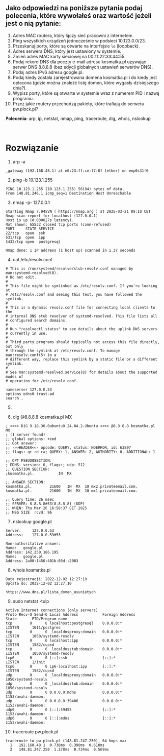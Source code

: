 ## Jako odpowiedzi na poniższe pytania podaj polecenia, które wywołałeś oraz wartość jeżeli jest o nią pytanie:

1. Adres MAC routera, który łączy sieć pracowni z internetem.
2. Ping wszystkich urządzeń jednocześnie w podsieci 10.123.0.0/23.
3. Przeskanuj porty, które są otwarte na interfejsie `lo` (loopback).
4. Adres serwera DNS, który jest ustawiony w systemie.
5. Zmień adres MAC karty sieciowej na 00:11:22:33:44:55.
6. Podaj rekord DNS dla poczty e-mail adresu kosmatka.pl używając serwer DNS 8.8.8.8 (bez edycji globalnych ustawień serwerów DNS).
7. Podaj adres IPv6 adresu google.pl.
8. Podaj kiedy została zarejestrowana domena kosmatka.pl i do kiedy jest opłacona (gdzie można znaleźć listę domen, które wygasły dzisiejszego dnia?).
9. Wypisz porty, które są otwarte w systemie wraz z numerem PID i nazwą programu.
10. Przez jakie routery przechodzą pakiety, które trafiają do serwera pw.plock.pl?

**Polecenia:** arp, ip, netstat, nmap, ping, traceroute, dig, whois, nslookup

&nbsp;

# Rozwiązanie

1. arp -a
```
_gateway (192.168.48.1) at e0:23:ff:ce:f7:0f [ether] on enp0s31f6
```

2. ping -b 10.123.1.255
```
PING 10.123.1.255 (10.123.1.255) 56(84) bytes of data.
From 148.81.246.1 icmp_seq=1 Destination Host Unreachable
```

3. nmap -p- 127.0.0.1
```
Starting Nmap 7.94SVN ( https://nmap.org ) at 2025-03-21 09:10 CET
Nmap scan report for localhost (127.0.0.1)
Host is up (0.000027s latency).
Not shown: 65532 closed tcp ports (conn-refused)
PORT     STATE SERVICE
22/tcp   open  ssh
631/tcp  open  ipp
5432/tcp open  postgresql

Nmap done: 1 IP address (1 host up) scanned in 1.37 seconds
```

4. cat /etc/resolv.conf
```
# This is /run/systemd/resolve/stub-resolv.conf managed by man:systemd-resolved(8).
# Do not edit.
#
# This file might be symlinked as /etc/resolv.conf. If you're looking at
# /etc/resolv.conf and seeing this text, you have followed the symlink.
#
# This is a dynamic resolv.conf file for connecting local clients to the
# internal DNS stub resolver of systemd-resolved. This file lists all
# configured search domains.
#
# Run "resolvectl status" to see details about the uplink DNS servers
# currently in use.
#
# Third party programs should typically not access this file directly, but only
# through the symlink at /etc/resolv.conf. To manage man:resolv.conf(5) in a
# different way, replace this symlink by a static file or a different symlink.
#
# See man:systemd-resolved.service(8) for details about the supported modes of
# operation for /etc/resolv.conf.

nameserver 127.0.0.53
options edns0 trust-ad
search .
```

5. 

6. dig @8.8.8.8 kosmatka.pl MX
```
; <<>> DiG 9.18.30-0ubuntu0.24.04.2-Ubuntu <<>> @8.8.8.8 kosmatka.pl MX
; (1 server found)
;; global options: +cmd
;; Got answer:
;; ->>HEADER<<- opcode: QUERY, status: NOERROR, id: 63897
;; flags: qr rd ra; QUERY: 1, ANSWER: 2, AUTHORITY: 0, ADDITIONAL: 1

;; OPT PSEUDOSECTION:
; EDNS: version: 0, flags:; udp: 512
;; QUESTION SECTION:
;kosmatka.pl.			IN	MX

;; ANSWER SECTION:
kosmatka.pl.		21600	IN	MX	10 mx2.privateemail.com.
kosmatka.pl.		21600	IN	MX	10 mx1.privateemail.com.

;; Query time: 26 msec
;; SERVER: 8.8.8.8#53(8.8.8.8) (UDP)
;; WHEN: Thu Mar 20 16:58:37 CET 2025
;; MSG SIZE  rcvd: 96
```

7. nslookup google.pl
```
Server:		127.0.0.53
Address:	127.0.0.53#53

Non-authoritative answer:
Name:	google.pl
Address: 142.250.186.195
Name:	google.pl
Address: 2a00:1450:401b:80d::2003
```

8. whois kosmatka.pl
```
Data rejestracji: 2022-12-02 12:27:10
Opłata do: 2032-12-02 12:27:10

https://www.dns.pl/lista_domen_usunietych
```
9. sudo netstat -tulp
```
Active Internet connections (only servers)
Proto Recv-Q Send-Q Local Address           Foreign Address         State       PID/Program name    
tcp        0      0 localhost:postgresql    0.0.0.0:*               LISTEN      1611/postgres       
tcp        0      0 _localdnsproxy:domain   0.0.0.0:*               LISTEN      1050/systemd-resolv 
tcp        0      0 localhost:ipp           0.0.0.0:*               LISTEN      1582/cupsd          
tcp        0      0 _localdnsstub:domain    0.0.0.0:*               LISTEN      1050/systemd-resolv 
tcp6       0      0 [::]:ssh                [::]:*                  LISTEN      1/init              
tcp6       0      0 ip6-localhost:ipp       [::]:*                  LISTEN      1582/cupsd          
udp        0      0 _localdnsproxy:domain   0.0.0.0:*                           1050/systemd-resolv 
udp        0      0 _localdnsstub:domain    0.0.0.0:*                           1050/systemd-resolv 
udp        0      0 0.0.0.0:mdns            0.0.0.0:*                           1153/avahi-daemon:  
udp        0      0 0.0.0.0:39406           0.0.0.0:*                           1153/avahi-daemon:  
udp6       0      0 [::]:59455              [::]:*                              1153/avahi-daemon:  
udp6       0      0 [::]:mdns               [::]:*                              1153/avahi-daemon:
```

10. traceroute pw.plock.pl
```
traceroute to pw.plock.pl (148.81.247.250), 64 hops max
  1   192.168.48.1  0.738ms  0.390ms  0.610ms 
  2   148.81.247.250  1.278ms  0.734ms  0.569ms
```